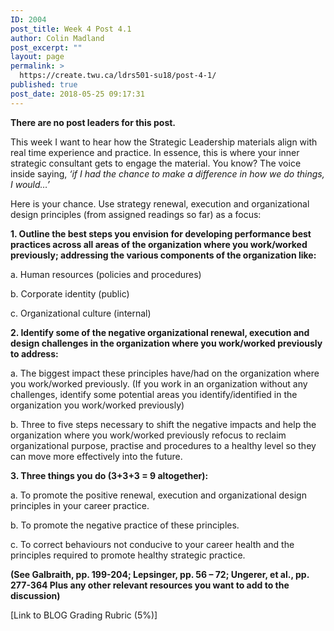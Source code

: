 ```yaml
---
ID: 2004
post_title: Week 4 Post 4.1
author: Colin Madland
post_excerpt: ""
layout: page
permalink: >
  https://create.twu.ca/ldrs501-su18/post-4-1/
published: true
post_date: 2018-05-25 09:17:31
---
```

<strong>There are no post leaders for this post.</strong>

This week I want to hear how the Strategic Leadership materials align with real time experience and practice. In essence, this is where your inner strategic consultant gets to engage the material. You know? The voice inside saying, <em>‘if I had the chance to make a difference in how we do things, I would…’</em>

Here is your chance.
Use strategy renewal, execution and organizational design principles (from assigned readings so far) as a focus:

<strong>1. Outline the best steps you envision for developing performance best practices across all areas of the organization where you work/worked previously; addressing the various components of the organization like:</strong>

a. Human resources (policies and procedures)

b. Corporate identity (public)

c. Organizational culture (internal)

<strong>2. Identify some of the negative organizational renewal, execution and design challenges in the organization where you work/worked previously to address:</strong>

a. The biggest impact these principles have/had on the organization where you work/worked previously. (If you work in an organization without any challenges, identify some potential areas you identify/identified in the organization you work/worked previously)

b. Three to five steps necessary to shift the negative impacts and help the organization where you work/worked previously refocus to reclaim organizational purpose, practise and procedures to a healthy level so they can move more effectively into the future.

<strong>3. Three things you do (3+3+3 = 9 altogether):</strong>

a. To promote the positive renewal, execution and organizational design principles in your career practice.

b. To promote the negative practice of these principles.

c. To correct behaviours not conducive to your career health and the principles required to promote healthy strategic practice.

<strong>(See Galbraith, pp. 199-204; Lepsinger, pp. 56 – 72; Ungerer, et al., pp. 277-364 Plus any other relevant resources you want to add to the discussion)</strong>

[Link to BLOG Grading Rubric (5%)]

&nbsp;